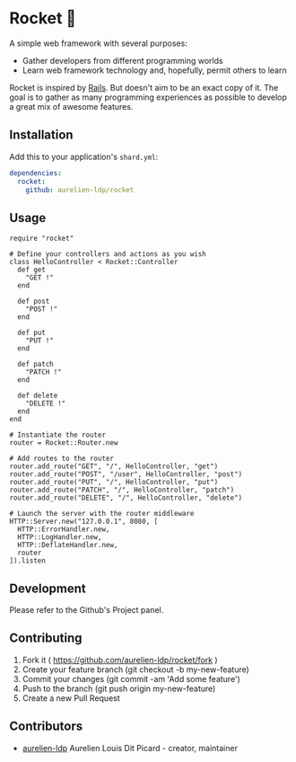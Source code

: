 # Rocket 🚀

A simple web framework with several purposes:
- Gather developers from different programming worlds
- Learn web framework technology and, hopefully, permit others to learn

Rocket is inspired by [Rails](https://github.com/rails/rails). But doesn't aim to
be an exact copy of it. The goal is to gather as many programming experiences as
possible to develop a great mix of awesome features.

## Installation


Add this to your application's `shard.yml`:

```yaml
dependencies:
  rocket:
    github: aurelien-ldp/rocket
```


## Usage


```crystal
require "rocket"

# Define your controllers and actions as you wish
class HelloController < Rocket::Controller
  def get
    "GET !"
  end

  def post
    "POST !"
  end

  def put
    "PUT !"
  end

  def patch
    "PATCH !"
  end

  def delete
    "DELETE !"
  end
end

# Instantiate the router
router = Rocket::Router.new

# Add routes to the router
router.add_route("GET", "/", HelloController, "get")
router.add_route("POST", "/user", HelloController, "post")
router.add_route("PUT", "/", HelloController, "put")
router.add_route("PATCH", "/", HelloController, "patch")
router.add_route("DELETE", "/", HelloController, "delete")

# Launch the server with the router middleware
HTTP::Server.new("127.0.0.1", 8080, [
  HTTP::ErrorHandler.new,
  HTTP::LogHandler.new,
  HTTP::DeflateHandler.new,
  router
]).listen
```




## Development

Please refer to the Github's Project panel.

## Contributing

1. Fork it ( https://github.com/aurelien-ldp/rocket/fork )
2. Create your feature branch (git checkout -b my-new-feature)
3. Commit your changes (git commit -am 'Add some feature')
4. Push to the branch (git push origin my-new-feature)
5. Create a new Pull Request

## Contributors

- [aurelien-ldp](https://github.com/aurelien-ldp) Aurelien Louis Dit Picard - creator, maintainer
